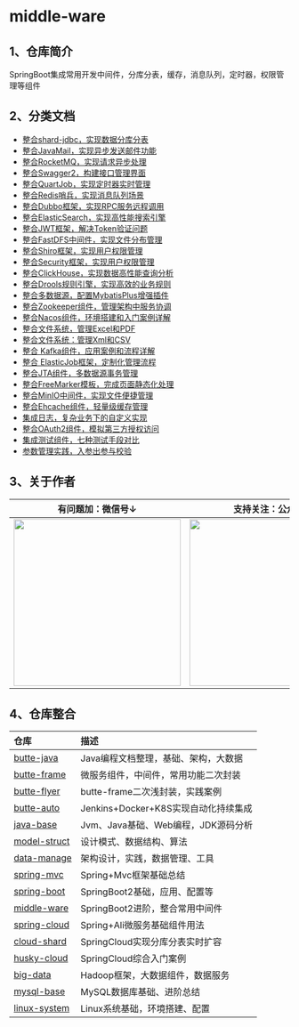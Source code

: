 # middle-ware

## 1、仓库简介

SpringBoot集成常用开发中间件，分库分表，缓存，消息队列，定时器，权限管理等组件

## 2、分类文档

- [整合shard-jdbc，实现数据分库分表](https://gitee.com/cicadasmile/butte-java-note/blob/master/doc/spring/boot/senior/S01、Shard分库分表.md)
- [整合JavaMail，实现异步发送邮件功能](https://gitee.com/cicadasmile/butte-java-note/blob/master/doc/spring/boot/senior/S02、JavaMail邮件发送.md)
- [整合RocketMQ，实现请求异步处理](https://gitee.com/cicadasmile/butte-java-note/blob/master/doc/spring/boot/senior/S03、RocketMQ消息队列.md)
- [整合Swagger2，构建接口管理界面](https://gitee.com/cicadasmile/butte-java-note/blob/master/doc/spring/boot/senior/S04、Swagger2接口管理.md)
- [整合QuartJob，实现定时器实时管理](https://gitee.com/cicadasmile/butte-java-note/blob/master/doc/spring/boot/senior/S05、QuartJob定时任务.md)
- [整合Redis哨兵，实现消息队列场景](https://gitee.com/cicadasmile/butte-java-note/blob/master/doc/spring/boot/senior/S06、Redis哨兵模式.md)
- [整合Dubbo框架，实现RPC服务远程调用](https://gitee.com/cicadasmile/butte-java-note/blob/master/doc/spring/boot/senior/S07、Dubbo-RPC框架.md)
- [整合ElasticSearch，实现高性能搜索引擎](https://gitee.com/cicadasmile/butte-java-note/blob/master/doc/spring/boot/senior/S08、ElasticSearch搜索引擎.md)
- [整合JWT框架，解决Token验证问题](https://gitee.com/cicadasmile/butte-java-note/blob/master/doc/spring/boot/senior/S09、JWT身份令牌.md)
- [整合FastDFS中间件，实现文件分布管理](https://gitee.com/cicadasmile/butte-java-note/blob/master/doc/spring/boot/senior/S10、FastDFS文件管理.md)
- [整合Shiro框架，实现用户权限管理](https://gitee.com/cicadasmile/butte-java-note/blob/master/doc/spring/boot/senior/S11、Shiro权限管理.md)
- [整合Security框架，实现用户权限管理](https://gitee.com/cicadasmile/butte-java-note/blob/master/doc/spring/boot/senior/S12、Security安全框架.md)
- [整合ClickHouse，实现数据高性能查询分析](https://gitee.com/cicadasmile/butte-java-note/blob/master/doc/spring/boot/senior/S13、ClickHouse列式库.md)
- [整合Drools规则引擎，实现高效的业务规则](https://gitee.com/cicadasmile/butte-java-note/blob/master/doc/spring/boot/senior/S14、Drools规则引擎.md)
- [整合多数据源，配置MybatisPlus增强插件](https://gitee.com/cicadasmile/butte-java-note/blob/master/doc/spring/boot/senior/S15、MybatisPlus增强组件.md)
- [整合Zookeeper组件，管理架构中服务协调](https://gitee.com/cicadasmile/butte-java-note/blob/master/doc/spring/boot/senior/S16、Zookeeper协调组件.md)
- [整合Nacos组件，环境搭建和入门案例详解](https://gitee.com/cicadasmile/butte-java-note/blob/master/doc/spring/boot/senior/S17、Nacos注册中心.md)
- [整合文件系统，管理Excel和PDF](https://gitee.com/cicadasmile/butte-java-note/blob/master/doc/spring/boot/senior/S18、Excel和PDF文件.md)
- [整合文件系统：管理Xml和CSV](https://gitee.com/cicadasmile/butte-java-note/blob/master/doc/spring/boot/senior/S19、Xml和CSV文件.md)
- [整合 Kafka组件，应用案例和流程详解](https://gitee.com/cicadasmile/butte-java-note/blob/master/doc/spring/boot/senior/S20、Kafka消息队列.md)
- [整合 ElasticJob框架，定制化管理流程](https://gitee.com/cicadasmile/butte-java-note/blob/master/doc/spring/boot/senior/S21、ElasticJob调度任务.md)
- [整合JTA组件，多数据源事务管理](https://gitee.com/cicadasmile/butte-java-note/blob/master/doc/spring/boot/senior/S22、JTA连接多数据源.md)
- [整合FreeMarker模板，完成页面静态化处理](https://gitee.com/cicadasmile/butte-java-note/blob/master/doc/spring/boot/senior/S23、FreeMarker静态页面.md)
- [整合MinIO中间件，实现文件便捷管理](https://gitee.com/cicadasmile/butte-java-note/blob/master/doc/spring/boot/senior/S24、MinIO文件存储.md)
- [整合Ehcache组件，轻量级缓存管理](https://gitee.com/cicadasmile/butte-java-note/blob/master/doc/spring/boot/senior/S25、Ehcache轻量缓存.md)
- [集成日志，复杂业务下的自定义实现](https://gitee.com/cicadasmile/butte-java-note/blob/master/doc/spring/boot/senior/S26、自定义日志记录.md)
- [整合OAuth2组件，模拟第三方授权访问](https://gitee.com/cicadasmile/butte-java-note/blob/master/doc/spring/boot/senior/S27、OAuth2授权认证.md)
- [集成测试组件，七种测试手段对比](https://gitee.com/cicadasmile/butte-java-note/blob/master/doc/spring/boot/senior/S28、集成测试组件.md)
- [参数管理实践，入参出参与校验](https://gitee.com/cicadasmile/butte-java-note/blob/master/doc/spring/boot/senior/S29、参数校验组件.md)

## 3、关于作者

| 有问题加：微信号↓ | 支持关注：公众号↓ |
|----|-----|
| <img width="300px" height="300px" src="https://images.gitee.com/uploads/images/2021/0828/182311_7c8ff7e3_5064118.jpeg"/>   |   <img width="300px" height="300px" src="https://images.gitee.com/uploads/images/2021/0828/182332_f1b13009_5064118.jpeg"/>  |

## 4、仓库整合

| 仓库 | 描述 |
|:---|:---|
| [butte-java](https://gitee.com/cicadasmile/butte-java-note) |Java编程文档整理，基础、架构，大数据 |
| [butte-frame](https://gitee.com/cicadasmile/butte-frame-parent) |微服务组件，中间件，常用功能二次封装 |
| [butte-flyer](https://gitee.com/cicadasmile/butte-flyer-parent) |butte-frame二次浅封装，实践案例 |
| [butte-auto](https://gitee.com/cicadasmile/butte-auto-parent) |Jenkins+Docker+K8S实现自动化持续集成 |
| [java-base](https://gitee.com/cicadasmile/java-base-parent) | Jvm、Java基础、Web编程，JDK源码分析 |
| [model-struct](https://gitee.com/cicadasmile/model-arithmetic-parent) | 设计模式、数据结构、算法 |
| [data-manage](https://gitee.com/cicadasmile/data-manage-parent) | 架构设计，实践，数据管理、工具 |
| [spring-mvc](https://gitee.com/cicadasmile/spring-mvc-parent) | Spring+Mvc框架基础总结 |
| [spring-boot](https://gitee.com/cicadasmile/spring-boot-base) | SpringBoot2基础，应用、配置等 |
| [middle-ware](https://gitee.com/cicadasmile/middle-ware-parent) | SpringBoot2进阶，整合常用中间件 |
| [spring-cloud](https://gitee.com/cicadasmile/spring-cloud-base) | Spring+Ali微服务基础组件用法|
| [cloud-shard](https://gitee.com/cicadasmile/cloud-shard-jdbc) | SpringCloud实现分库分表实时扩容 |
| [husky-cloud](https://gitee.com/cicadasmile/husky-spring-cloud) | SpringCloud综合入门案例 |
| [big-data](https://gitee.com/cicadasmile/big-data-parent) | Hadoop框架，大数据组件，数据服务 |
| [mysql-base](https://gitee.com/cicadasmile/mysql-data-base) | MySQL数据库基础、进阶总结 |
| [linux-system](https://gitee.com/cicadasmile/linux-system-base) | Linux系统基础，环境搭建、配置 |
